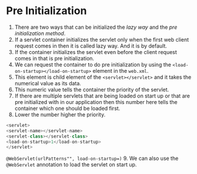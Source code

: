 # Pre Initialization

1. There are two ways that can be initialized the _lazy way_ and the _pre initialization method_.
2. If a servlet container initializes the servlet only when the first web client request comes in then it is called lazy way. And it is by default.
3. If the container initializes the servlet even before the client request comes in that is pre initialization.
4. We can request the container to do pre initialization by using the `<load-on-startup></load-on-startup>` element in the `web.xml`.
5. This element is child element of the `<servlet></servlet>` and it takes the numerical value as its data.
6. This numeric value tells the container the priority of the servlet.
7. If there are multiple servlets that are being loaded on start up or that are pre initialized with in our application then this number here tells the container which one should be loaded first.
8. Lower the number higher the priority.

```java
<servlet>
<servlet-name></servlet-name>
<servlet-class></servlet-class>
<load-on-startup>1</load-on-startup>
</servlet>
```

`@WebServlet(urlPatterns"", load-on-startup=)` 9. We can also use the `@WebServlet` annotation to load the servlet on start up.
